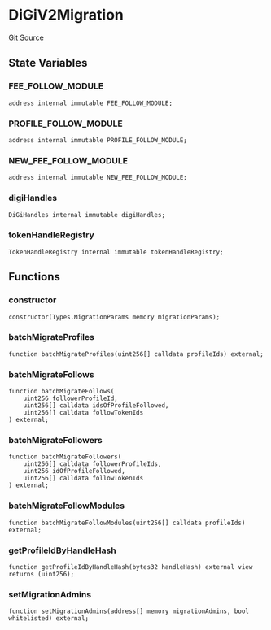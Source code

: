 # DiGiV2Migration
[Git Source](https://github.com/digiv3rse/core-contracts/blob/5454b58664fab805b6888a68ff40915d251f32f3/contracts/misc/DiGiV2Migration.sol)


## State Variables
### FEE_FOLLOW_MODULE

```solidity
address internal immutable FEE_FOLLOW_MODULE;
```


### PROFILE_FOLLOW_MODULE

```solidity
address internal immutable PROFILE_FOLLOW_MODULE;
```


### NEW_FEE_FOLLOW_MODULE

```solidity
address internal immutable NEW_FEE_FOLLOW_MODULE;
```


### digiHandles

```solidity
DiGiHandles internal immutable digiHandles;
```


### tokenHandleRegistry

```solidity
TokenHandleRegistry internal immutable tokenHandleRegistry;
```


## Functions
### constructor


```solidity
constructor(Types.MigrationParams memory migrationParams);
```

### batchMigrateProfiles


```solidity
function batchMigrateProfiles(uint256[] calldata profileIds) external;
```

### batchMigrateFollows


```solidity
function batchMigrateFollows(
    uint256 followerProfileId,
    uint256[] calldata idsOfProfileFollowed,
    uint256[] calldata followTokenIds
) external;
```

### batchMigrateFollowers


```solidity
function batchMigrateFollowers(
    uint256[] calldata followerProfileIds,
    uint256 idOfProfileFollowed,
    uint256[] calldata followTokenIds
) external;
```

### batchMigrateFollowModules


```solidity
function batchMigrateFollowModules(uint256[] calldata profileIds) external;
```

### getProfileIdByHandleHash


```solidity
function getProfileIdByHandleHash(bytes32 handleHash) external view returns (uint256);
```

### setMigrationAdmins


```solidity
function setMigrationAdmins(address[] memory migrationAdmins, bool whitelisted) external;
```

